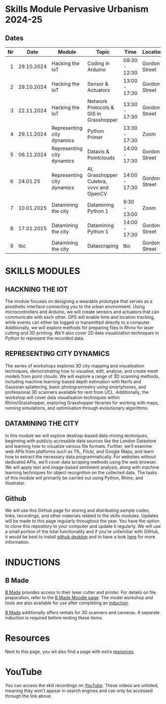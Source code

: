 # Skills Module Pervasive Urbanism 2024-25

## Dates
| Nr   |           Date|                     Module|                                  Topic|                Time|      Location|
|-----:|---------------| --------------------------|---------------------------------------|--------------------|--------------|
|     1|     29.10.2024|            Hacking the IoT|                      Coding in Arduino|      09:30 - 12:30 | Gordon Street|
|     2|     29.10.2024|            Hacking the IoT|                     Sensor & Actuators|      13:00 - 17:30 | Gordon Street|
|     3|     22.11.2024|            Hacking the IoT| Network Protocols & GIS in Grasshopper|      13:30 - 17:30 | Gordon Street|
|     4|     29.11.2024| Representing city dynamics|                          Python Primer|      13:30 - 17:30 |          Zoom|
|     5|     06.11.2024| Representing city dynamics|                  Datavis & Pointclouds|      14:00 - 17:30 | Gordon Street|
|     6|       24.01.25| Representing city dynamics|AI, Grasshopper Culebra, vvvv and OpenCV|     14:00 - 17:30 | Gordon Street|
|     7|     10.01.2025|        Datamining the city|                    Datamining Python 1|       9:30 - 13:00 |          Zoom|
|     8|     17.01.2025|        Datamining the city|                    Datamining Python 1|      14:00 - 17:30 | Gordon Street|
|     9|            tbc|        Datamining the city|                           Datascraping|                tbc | Gordon Street|

# SKILLS MODULES

## HACKNING THE IOT 
The module focuses on designing a wearable prototype that serves as a prosthetic interface connecting you to the urban environment. Using microcontrollers and Arduino, we will create sensors and actuators that can communicate with each other. GPS will enable time and location tracking, while events can either be logged or transmitted directly to a computer. Additionally, we will explore methods for preparing files in Rhino for laser cutting and 3D printing. We'll also cover 2D data visualization techniques in Python to represent the recorded data.

## REPRESENTING CITY DYNAMICS 
The series of workshops explores 3D city mapping and visualisation techniques, demonstrating how to visualise, edit, analyse, and create mesh models from point clouds. We will explore a range of 3D scanning methods, including machine learning-based depth estimation with Nerfs and Gaussian splattering, basic photogrammetry using smartphones, and professional 3D scanners available for rent from UCL. Additionally, the workshop will cover data visualisation techniques within Rhino/Grasshopper, exploring Grasshopper libraries for working with maps, running simulations, and optimisation through evolutionary algorithms.

## DATAMINING THE CITY 
In this module we will explore desktop-based data-mining techniques, beginning with publicly accessible data sources like the London Datastore and learning how to visualize various file formats. Further, we’ll examine web APIs from platforms such as TfL, Flickr, and Google Maps, and learn how to extract the necessary data programmatically. For websites without dedicated APIs, we’ll cover data scraping methods using the web browser. We will apply text and image-based sentiment analysis, along with machine learning techniques for object recognition on the collected data. The tasks of this module will primarily be carried out using Python, Rhino, and Illustrator.

## Github
We will use this GitHub page for storing and distributing sample codes, links, recordings, and other materials related to the skills modules. Updates will be made to this page regularly throughout the year. You have the option to clone this repository to your computer and update it regularly. We will use a small portion of the total functionality and if you're unfamiliar with GitHub, it would be best to install [github desktop](https://desktop.github.com/) and to have a look [here](https://docs.github.com/en/desktop/overview/getting-started-with-github-desktop) for more information.

# INDUCTIONS

## B Made
[B Made](https://www.ucl.ac.uk/bartlett/about/our-locations-and-facilities/b-made-bartlett-workshops) provides access to their laser cutter and printer. For details on file preparation, refer to the [B Made Moodle page](https://moodle.ucl.ac.uk/course/view.php?id=39723&section=0#tabs-tree-start). The model workshop and tools are also available for use after completing an [induction](https://moodle.ucl.ac.uk/course/view.php?id=39723&section=1#tabs-tree-start).

[B Made](https://moodle.ucl.ac.uk/course/view.php?id=39723&section=46#tabs-tree-start) additionally offers rentals for 3D scanners and cameras. A separate induction is required before renting these items. 

# Resources

Next to this page, you wil also find a page with extra [resources](Resources.md).

# YouTube
You can access the skill recordings on [YouTube](https://www.youtube.com/playlist?list=PL0TJgiFZ0aRLwPoAfxv-mIsKGgSE3zlBg). These videos are unlisted, meaning they won’t appear in search engines and can only be accessed through the link above. 